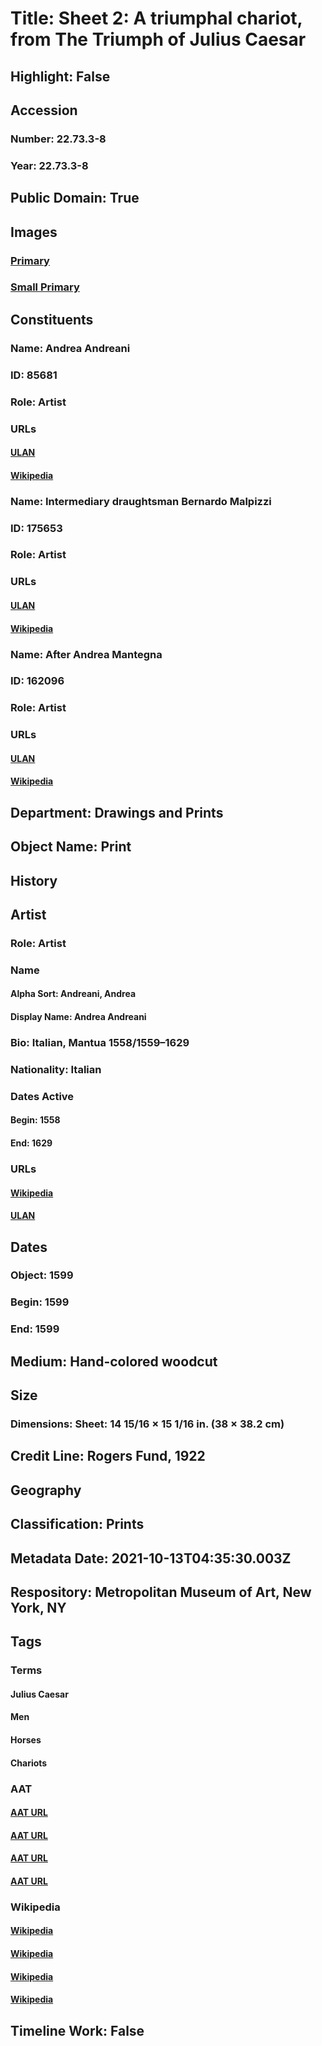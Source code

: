 # Title: Sheet 2: A triumphal chariot, from The Triumph of Julius Caesar
## Highlight: False
## Accession
### Number: 22.73.3-8
### Year: 22.73.3-8
## Public Domain: True
## Images
### [Primary](https://images.metmuseum.org/CRDImages/dp/original/DP875334.jpg)
### [Small Primary](https://images.metmuseum.org/CRDImages/dp/web-large/DP875334.jpg)
## Constituents
### Name: Andrea Andreani
### ID: 85681
### Role: Artist
### URLs
#### [ULAN](http://vocab.getty.edu/page/ulan/500032629)
#### [Wikipedia](https://www.wikidata.org/wiki/Q493332)
### Name: Intermediary draughtsman Bernardo Malpizzi
### ID: 175653
### Role: Artist
### URLs
#### [ULAN](http://vocab.getty.edu/page/ulan/500044503)
#### [Wikipedia](https://www.wikidata.org/wiki/Q52147659)
### Name: After Andrea Mantegna
### ID: 162096
### Role: Artist
### URLs
#### [ULAN](http://vocab.getty.edu/page/ulan/500004218)
#### [Wikipedia](https://www.wikidata.org/wiki/Q5681)
## Department: Drawings and Prints
## Object Name: Print
## History
## Artist
### Role: Artist
### Name
#### Alpha Sort: Andreani, Andrea
#### Display Name: Andrea Andreani
### Bio: Italian, Mantua 1558/1559–1629
### Nationality: Italian
### Dates Active
#### Begin: 1558
#### End: 1629
### URLs
#### [Wikipedia](https://www.wikidata.org/wiki/Q493332)
#### [ULAN](http://vocab.getty.edu/page/ulan/500032629)
## Dates
### Object: 1599
### Begin: 1599
### End: 1599
## Medium: Hand-colored woodcut
## Size
### Dimensions: Sheet: 14 15/16 × 15 1/16 in. (38 × 38.2 cm)
## Credit Line: Rogers Fund, 1922
## Geography
## Classification: Prints
## Metadata Date: 2021-10-13T04:35:30.003Z
## Respository: Metropolitan Museum of Art, New York, NY
## Tags
### Terms
#### Julius Caesar
#### Men
#### Horses
#### Chariots
### AAT
#### [AAT URL](http://vocab.getty.edu/page/ulan/500077373)
#### [AAT URL](http://vocab.getty.edu/page/aat/300025928)
#### [AAT URL](http://vocab.getty.edu/page/aat/300250148)
#### [AAT URL](http://vocab.getty.edu/page/aat/300212699)
### Wikipedia
#### [Wikipedia]()
#### [Wikipedia]()
#### [Wikipedia]()
#### [Wikipedia]()
## Timeline Work: False